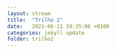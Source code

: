 ```yaml
---
layout: stream
title:  "Trilho 2"
date:   2021-06-11 19:35:06 +0100
categories: jekyll update
folder: trilho2
---
```

